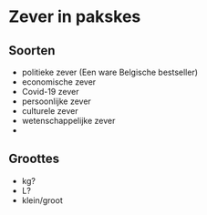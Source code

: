 # Zever in pakskes

## Soorten

- politieke zever (Een ware Belgische bestseller)
- economische zever
- Covid-19 zever
- persoonlijke zever
- culturele zever
- wetenschappelijke zever
- 

## Groottes

- kg?
- L?
- klein/groot